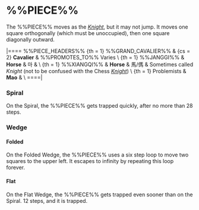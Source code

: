 # %%PIECE%%

The %%PIECE%% moves as the [*Knight*](knight.html), but it
may not jump. It moves one square orthogonally (which must
be unoccupied), then one square diagonally outward.

|====
%%PIECE_HEADERS%%
  {th = 1}  %%GRAND_CAVALIER%%
& {cs = 2}  **Cavalier**
&           %%PROMOTES_TO%% Varies \\
  {th = 1}  %%JANGGI%%
&           **Horse** & &#xB9C8;
&           \\
  {th = 1}  %%XIANGQI%%
&           **Horse** & &#x99AC;/&#x508C;
&           Sometimes called *Knight* (not to be confused with the
            Chess [*Knight*](knight.html)) \\
  {th = 1}  Problemists
&           **Mao**
&           \\
====|

### Spiral

On the Spiral, the %%PIECE%% gets trapped quickly, after
no more than 28 steps.

### Wedge

#### Folded

On the Folded Wedge, the %%PIECE%% uses a six step loop
to move two squares to the upper left. It escapes to
infinity by repeating this loop forever.

#### Flat

On the Flat Wedge, the %%PIECE%% gets trapped even sooner
than on the Spiral. 12 steps, and it is trapped.

